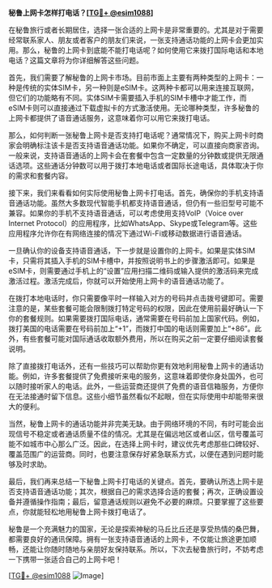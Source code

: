 **秘鲁上网卡怎样打电话？[[TG💪+ @esim1088](https://t.me/s/esim1088)]**

在秘鲁旅行或者长期居住，选择一张合适的上网卡是非常重要的。尤其是对于需要经常联系家人、朋友或者客户的朋友们来说，一张支持通话功能的上网卡会更加实用。那么，秘鲁的上网卡到底能不能打电话呢？如何使用它来拨打国际电话和本地电话？这篇文章将为你详细解答这些问题。

首先，我们需要了解秘鲁的上网卡市场。目前市面上主要有两种类型的上网卡：一种是传统的实体SIM卡，另一种则是eSIM卡。这两种卡都可以用来连接互联网，但它们的功能略有不同。实体SIM卡需要插入手机的SIM卡槽中才能工作，而eSIM卡则可以直接通过下载虚拟卡的方式激活使用。无论哪种类型，许多秘鲁的上网卡都提供了语音通话服务，这意味着你可以用它来拨打电话。

那么，如何判断一张秘鲁上网卡是否支持打电话呢？通常情况下，购买上网卡时商家会明确标注该卡是否支持语音通话功能。如果你不确定，可以直接向商家咨询。一般来说，支持语音通话的上网卡会在套餐中包含一定数量的分钟数或提供无限通话选项。这些通话分钟数可以用于拨打本地电话或者国际长途电话，具体取决于你的需求和套餐内容。

接下来，我们来看看如何实际使用秘鲁上网卡打电话。首先，确保你的手机支持语音通话功能。虽然大多数现代智能手机都支持语音通话，但仍有一些旧型号可能不兼容。如果你的手机不支持语音通话，可以考虑使用支持VoIP（Voice over Internet Protocol）的应用程序，比如WhatsApp、Skype或Telegram等。这些应用程序允许你在有网络连接的情况下通过Wi-Fi或移动数据进行语音通话。

一旦确认你的设备支持语音通话，下一步就是设置你的上网卡。如果是实体SIM卡，只需将其插入手机的SIM卡槽中，并按照说明书上的步骤激活即可。如果是eSIM卡，则需要通过手机上的“设置”应用扫描二维码或输入提供的激活码来完成激活过程。激活完成后，你就可以开始使用上网卡的语音通话功能了。

在拨打本地电话时，你只需要像平时一样输入对方的号码并点击拨号键即可。需要注意的是，某些套餐可能会限制拨打特定号码的权限，因此在使用前最好确认一下你的套餐规则。如果需要拨打国际电话，通常需要在号码前加上国家代码。例如，拨打美国的电话需要在号码前加上“+1”，而拨打中国的电话则需要加上“+86”。此外，有些套餐可能对国际通话收取额外费用，所以在购买之前一定要仔细阅读套餐说明。

除了直接拨打电话外，还有一些技巧可以帮助你更有效地利用秘鲁上网卡的通话功能。例如，许多套餐提供了免费接听来电的服务，这意味着即使你身处国外，也可以随时接听家人的电话。此外，一些运营商还提供了免费的语音信箱服务，方便你在无法接通时留下信息。这些小细节虽然看似不起眼，但在实际使用中却能带来很大的便利。

当然，秘鲁上网卡的通话功能并非完美无缺。由于网络环境的不同，有时可能会出现信号不稳定或者通话质量不佳的情况。尤其是在偏远地区或者山区，信号覆盖可能不如城市中心那么广泛。因此，在选择上网卡时，建议优先考虑那些口碑较好、覆盖范围广的运营商。同时，也要注意保存好紧急联系方式，以便在遇到问题时能够及时求助。

最后，我们再来总结一下秘鲁上网卡打电话的关键点。首先，要确认所选上网卡是否支持语音通话功能；其次，根据自己的需求选择合适的套餐；再次，正确设置设备并遵循操作指南；最后，留意通话规则以避免不必要的麻烦。只要掌握了这些要点，你就能轻松地用秘鲁上网卡拨打电话了。

秘鲁是一个充满魅力的国家，无论是探索神秘的马丘比丘还是享受热情的桑巴舞，都需要良好的通讯保障。拥有一张支持语音通话的上网卡，不仅能让旅途更加顺畅，还能让你随时随地与亲朋好友保持联系。所以，下次去秘鲁旅行时，不妨考虑一下携带一张适合自己的上网卡吧！

[[TG💪+ @esim1088](https://t.me/s/esim1088) ![Image](https://i.postimg.cc/4NQfJmqS/Snipaste-2025-05-13-00-14-12.png)]